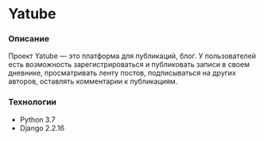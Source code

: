 # Yatube

### Описание
Проект Yatube — это платформа для публикаций, блог. 
У пользователей есть возможность зарегистрироваться и публиковать 
записи в своем дневнике, просматривать ленту постов, подписываться на других 
авторов, оставлять комментарии к публикациям.

### Технологии
* Python 3.7
* Django 2.2.16
